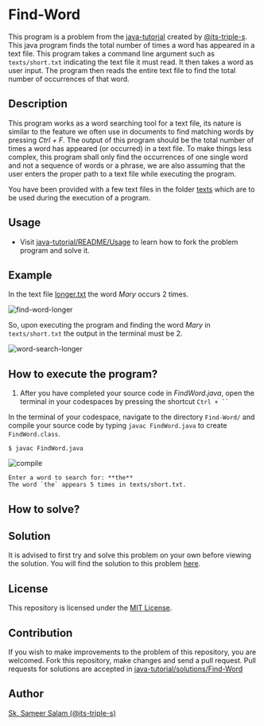 # Find-Word

This program is a problem from the [java-tutorial](https://github.com/its-triple-s/java-tutorial) created by [@its-triple-s](https://github.com/its-triple-s).
This java program finds the total number of times a word has appeared in a text file.
This program takes a command line argument such as `texts/short.txt` indicating the text file it must read. It then takes a word as user input. The program then reads the entire text file to find the total number of occurrences of that word.

## Description

This program works as a word searching tool for a text file, its nature is similar to the feature we often use in documents to find matching words by pressing *Ctrl + F*. The output of this program should be the total number of times a word has appeared (or occurred) in a text file. To make things less complex, this program shall only find the occurrences of one single word and not a sequence of words or a phrase, we are also assuming that the user enters the proper path to a text file while executing the program.

You have been provided with a few text files in the folder [texts](texts) which are to be used during the execution of a program.

## Usage

- Visit [java-tutorial/README/Usage](https://github.com/its-triple-s/java-tutorial#usage) to learn how to fork the problem program and solve it.

## Example

In the text file [longer.txt](texts/longer.text) the word *Mary* occurs 2 times.

![find-word-longer](https://github.com/geekygiganerd/Find-Word/assets/128626253/27979515-8536-4d9d-8c8a-ba9965f0e095)

So, upon executing the program and finding the word *Mary* in `texts/short.txt` the output in the terminal must be 2.

![word-search-longer](https://github.com/geekygiganerd/Find-Word/assets/128626253/45d10e41-4927-4dd5-b025-900f18344935)

## How to execute the program?

1. After you have completed your source code in *FindWord.java*, open the terminal in your codespaces by pressing the shortcut `Ctrl + `` `

In the terminal of your codespace, navigate to the directory `Find-Word/` and compile your source code by typing `javac FindWord.java` to create `FindWord.class`.

```
$ javac FindWord.java
```

![compile](https://github.com/geekygiganerd/Find-Word/assets/128626253/2d0ab15b-e7c4-4367-8395-5aafc01a23cd)

```
Enter a word to search for: **the**
The word `the` appears 5 times in texts/short.txt.
```

## How to solve?



## Solution

It is advised to first try and solve this problem on your own before viewing the solution.
You will find the solution to this problem [here](https://github.com/its-triple-s/java-tutorial/blob/main/solutions/Find-Word/FindWord.java).

## License

This repository is licensed under the [MIT License](License).

## Contribution

If you wish to make improvements to the problem of this repository, you are welcomed. Fork this repository, make changes and send a pull request. Pull requests for solutions are accepted in [java-tutorial/solutions/Find-Word](https://github.com/its-triple-s/java-tutorial/tree/main/solutions/Find-Word)

## Author

[Sk. Sameer Salam (@its-triple-s)](https://github.com/its-triple-s)
